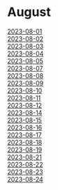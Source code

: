 # August

[2023-08-01](https://currentaffairs.pages.dev/August/2023-08-01)<br>
[2023-08-02](https://currentaffairs.pages.dev/August/2023-08-02)<br>
[2023-08-03](https://currentaffairs.pages.dev/August/2023-08-03)<br>
[2023-08-04](https://currentaffairs.pages.dev/August/2023-08-04)<br>
[2023-08-05](https://currentaffairs.pages.dev/August/2023-08-05)<br>
[2023-08-07](https://currentaffairs.pages.dev/August/2023-08-07)<br>
[2023-08-08](https://currentaffairs.pages.dev/August/2023-08-08)<br>
[2023-08-09](https://currentaffairs.pages.dev/August/2023-08-09)<br>
[2023-08-10](https://currentaffairs.pages.dev/August/2023-08-10)<br>
[2023-08-11](https://currentaffairs.pages.dev/August/2023-08-11)<br>
[2023-08-12](https://currentaffairs.pages.dev/August/2023-08-12)<br>
[2023-08-14](https://currentaffairs.pages.dev/August/2023-08-14)<br>
[2023-08-15](https://currentaffairs.pages.dev/August/2023-08-15)<br>
[2023-08-16](https://currentaffairs.pages.dev/August/2023-08-16)<br>
[2023-08-17](https://currentaffairs.pages.dev/August/2023-08-17)<br>
[2023-08-18](https://currentaffairs.pages.dev/August/2023-08-18)<br>
[2023-08-19](https://currentaffairs.pages.dev/August/2023-08-19)<br>
[2023-08-21](https://currentaffairs.pages.dev/August/2023-08-21)<br>
[2023-08-22](https://currentaffairs.pages.dev/August/2023-08-22)<br>
[2023-08-23](https://currentaffairs.pages.dev/August/2023-08-23)<br>
[2023-08-24](https://currentaffairs.pages.dev/August/2023-08-24)<br>